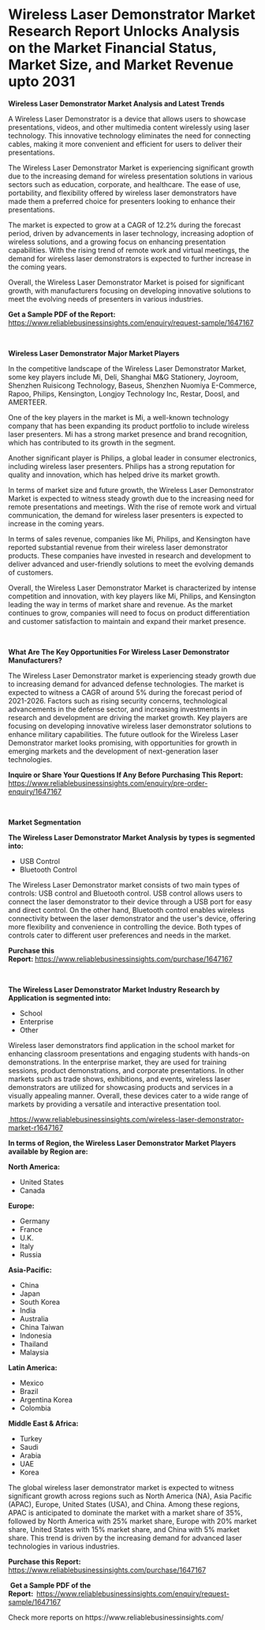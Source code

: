 <p><h1>Wireless Laser Demonstrator Market Research Report Unlocks Analysis on the Market Financial Status, Market Size, and Market Revenue upto 2031</h1></p><p><strong>Wireless Laser Demonstrator Market Analysis and Latest Trends</strong></p>
<p><p>A Wireless Laser Demonstrator is a device that allows users to showcase presentations, videos, and other multimedia content wirelessly using laser technology. This innovative technology eliminates the need for connecting cables, making it more convenient and efficient for users to deliver their presentations. </p><p>The Wireless Laser Demonstrator Market is experiencing significant growth due to the increasing demand for wireless presentation solutions in various sectors such as education, corporate, and healthcare. The ease of use, portability, and flexibility offered by wireless laser demonstrators have made them a preferred choice for presenters looking to enhance their presentations.</p><p>The market is expected to grow at a CAGR of 12.2% during the forecast period, driven by advancements in laser technology, increasing adoption of wireless solutions, and a growing focus on enhancing presentation capabilities. With the rising trend of remote work and virtual meetings, the demand for wireless laser demonstrators is expected to further increase in the coming years.</p><p>Overall, the Wireless Laser Demonstrator Market is poised for significant growth, with manufacturers focusing on developing innovative solutions to meet the evolving needs of presenters in various industries.</p></p>
<p><strong>Get a Sample PDF of the Report:&nbsp;</strong> <a href="https://www.reliablebusinessinsights.com/enquiry/request-sample/1647167">https://www.reliablebusinessinsights.com/enquiry/request-sample/1647167</a></p>
<p>&nbsp;</p>
<p><strong>Wireless Laser Demonstrator Major Market Players</strong></p>
<p><p>In the competitive landscape of the Wireless Laser Demonstrator Market, some key players include Mi, Deli, Shanghai M&G Stationery, Joyroom, Shenzhen Ruisicong Technology, Baseus, Shenzhen Nuomiya E-Commerce, Rapoo, Philips, Kensington, Longjoy Technology Inc, Restar, Doosl, and AMERTEER.</p><p>One of the key players in the market is Mi, a well-known technology company that has been expanding its product portfolio to include wireless laser presenters. Mi has a strong market presence and brand recognition, which has contributed to its growth in the segment.</p><p>Another significant player is Philips, a global leader in consumer electronics, including wireless laser presenters. Philips has a strong reputation for quality and innovation, which has helped drive its market growth.</p><p>In terms of market size and future growth, the Wireless Laser Demonstrator Market is expected to witness steady growth due to the increasing need for remote presentations and meetings. With the rise of remote work and virtual communication, the demand for wireless laser presenters is expected to increase in the coming years.</p><p>In terms of sales revenue, companies like Mi, Philips, and Kensington have reported substantial revenue from their wireless laser demonstrator products. These companies have invested in research and development to deliver advanced and user-friendly solutions to meet the evolving demands of customers.</p><p>Overall, the Wireless Laser Demonstrator Market is characterized by intense competition and innovation, with key players like Mi, Philips, and Kensington leading the way in terms of market share and revenue. As the market continues to grow, companies will need to focus on product differentiation and customer satisfaction to maintain and expand their market presence.</p></p>
<p>&nbsp;</p>
<p><strong>What Are The Key Opportunities For Wireless Laser Demonstrator Manufacturers?</strong></p>
<p><p>The Wireless Laser Demonstrator market is experiencing steady growth due to increasing demand for advanced defense technologies. The market is expected to witness a CAGR of around 5% during the forecast period of 2021-2026. Factors such as rising security concerns, technological advancements in the defense sector, and increasing investments in research and development are driving the market growth. Key players are focusing on developing innovative wireless laser demonstrator solutions to enhance military capabilities. The future outlook for the Wireless Laser Demonstrator market looks promising, with opportunities for growth in emerging markets and the development of next-generation laser technologies.</p></p>
<p><strong>Inquire or Share Your Questions If Any Before Purchasing This Report:</strong> <a href="https://www.reliablebusinessinsights.com/enquiry/pre-order-enquiry/1647167">https://www.reliablebusinessinsights.com/enquiry/pre-order-enquiry/1647167</a></p>
<p>&nbsp;</p>
<p><strong>Market Segmentation</strong></p>
<p><strong>The Wireless Laser Demonstrator Market Analysis by types is segmented into:</strong></p>
<p><ul><li>USB Control</li><li>Bluetooth Control</li></ul></p>
<p><p>The Wireless Laser Demonstrator market consists of two main types of controls: USB control and Bluetooth control. USB control allows users to connect the laser demonstrator to their device through a USB port for easy and direct control. On the other hand, Bluetooth control enables wireless connectivity between the laser demonstrator and the user's device, offering more flexibility and convenience in controlling the device. Both types of controls cater to different user preferences and needs in the market.</p></p>
<p><strong>Purchase this Report:&nbsp;</strong><a href="https://www.reliablebusinessinsights.com/purchase/1647167">https://www.reliablebusinessinsights.com/purchase/1647167</a></p>
<p>&nbsp;</p>
<p><strong>The Wireless Laser Demonstrator Market Industry Research by Application is segmented into:</strong></p>
<p><ul><li>School</li><li>Enterprise</li><li>Other</li></ul></p>
<p><p>Wireless laser demonstrators find application in the school market for enhancing classroom presentations and engaging students with hands-on demonstrations. In the enterprise market, they are used for training sessions, product demonstrations, and corporate presentations. In other markets such as trade shows, exhibitions, and events, wireless laser demonstrators are utilized for showcasing products and services in a visually appealing manner. Overall, these devices cater to a wide range of markets by providing a versatile and interactive presentation tool.</p></p>
<p><a href="https://www.reliablebusinessinsights.com/wireless-laser-demonstrator-market-r1647167">&nbsp;https://www.reliablebusinessinsights.com/wireless-laser-demonstrator-market-r1647167</a></p>
<p><strong>In terms of Region, the Wireless Laser Demonstrator Market Players available by Region are:</strong></p>
<p>
    <p> <strong> North America: </strong>
        <ul>
            <li>United States</li>
            <li>Canada</li>
        </ul>
        </p> 
    <p> <strong> Europe: </strong>
        <ul>
            <li>Germany</li>
            <li>France</li>
            <li>U.K.</li>
            <li>Italy</li>
            <li>Russia</li>
        </ul>
        </p> 
    <p> <strong> Asia-Pacific: </strong>
        <ul>
            <li>China</li>
            <li>Japan</li>
            <li>South Korea</li>
            <li>India</li>
            <li>Australia</li>
            <li>China Taiwan</li>
            <li>Indonesia</li>
            <li>Thailand</li>
            <li>Malaysia</li>
        </ul>
        </p> 
    <p> <strong> Latin America: </strong>
        <ul>
            <li>Mexico</li>
            <li>Brazil</li>
            <li>Argentina Korea</li>
            <li>Colombia</li>
        </ul>
        </p> 
    <p> <strong> Middle East & Africa: </strong>
        <ul>
            <li>Turkey</li>
            <li>Saudi</li>
            <li>Arabia</li>
            <li>UAE</li>
            <li>Korea</li>
        </ul>
    </p>
    </p>
<p><p>The global wireless laser demonstrator market is expected to witness significant growth across regions such as North America (NA), Asia Pacific (APAC), Europe, United States (USA), and China. Among these regions, APAC is anticipated to dominate the market with a market share of 35%, followed by North America with 25% market share, Europe with 20% market share, United States with 15% market share, and China with 5% market share. This trend is driven by the increasing demand for advanced laser technologies in various industries.</p></p>
<p><strong>Purchase this Report: </strong><a href="https://www.reliablebusinessinsights.com/purchase/1647167">https://www.reliablebusinessinsights.com/purchase/1647167</a></p>
<p>&nbsp;<strong>Get a Sample PDF of the Report:&nbsp;&nbsp;</strong><a href="https://www.reliablebusinessinsights.com/enquiry/request-sample/1647167">https://www.reliablebusinessinsights.com/enquiry/request-sample/1647167</a></p>
<p><strong></strong></p>
<p>Check more reports on https://www.reliablebusinessinsights.com/</p>